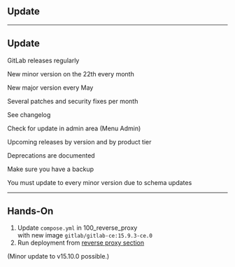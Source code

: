 <!-- .slide: id="gitlab_update" class="vertical-center" -->

<i class="fa-duotone fa-rotate fa-8x fa-duotone-colors" style="float: right; color: grey;"></i>

## Update

---

## Update

<i class="fa-duotone fa-rotate fa-4x fa-duotone-colors" style="float: right;"></i>

GitLab releases regularly [<i class="fa-solid fa-arrow-up-right-from-square"></i>](https://about.gitlab.com/releases/categories/releases/)

New minor version on the 22th every month

New major version every May

Several patches and security fixes per month

See changelog [<i class="fa-solid fa-arrow-up-right-from-square"></i>](https://gitlab.com/gitlab-org/gitlab/-/blob/master/CHANGELOG.md)

Check for update in admin area (Menu <i class="fa-regular fa-arrow-right"></i> Admin)

Upcoming releases by version [<i class="fa-solid fa-arrow-up-right-from-square"></i>](https://about.gitlab.com/upcoming-releases/) and by product tier [<i class="fa-solid fa-arrow-up-right-from-square"></i>](https://about.gitlab.com/direction/paid_tiers/)

Deprecations are documented [<i class="fa-solid fa-arrow-up-right-from-square"></i>](https://docs.gitlab.com/ee/update/deprecations)

Make sure you have a backup [<i class="fa-solid fa-arrow-up-right-from-square"></i>](https://docs.gitlab.com/ee/raketasks/backup_restore.html)

You must update to every minor version due to schema updates

---

## Hands-On

1. Update `compose.yml` in 100_reverse_proxy<br>with new image `gitlab/gitlab-ce:15.9.3-ce.0`
1. Run deployment from [reverse proxy section](#/gitlab_traefik)

(Minor update to v15.10.0 possible.)
